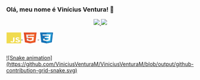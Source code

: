 ### Olá, meu nome é Vinícius Ventura! 👋
<div align="center">
  <a href="https://github.com/ViniciusVenturaM">
  <img height="180em" src="https://github-readme-stats.vercel.app/api?username=ViniciusVenturaM&show_icons=true&theme=dark&include_all_commits=true&count_private=true"/>
  <img height="180em" src="https://github-readme-stats.vercel.app/api/top-langs/?username=ViniciusVenturaM&layout=compact&langs_count=7&theme=dark"/>
</div>
  <div style="display: inline_block"><br>
  <img align="center" alt="Rafa-Js" height="30" width="40" src="https://raw.githubusercontent.com/devicons/devicon/master/icons/javascript/javascript-plain.svg">
  <img align="center" alt="Rafa-HTML" height="30" width="40" src="https://raw.githubusercontent.com/devicons/devicon/master/icons/html5/html5-original.svg">
  <img align="center" alt="Rafa-CSS" height="30" width="40" src="https://raw.githubusercontent.com/devicons/devicon/master/icons/css3/css3-original.svg"> 
</div>
  
  ##
  
  <div>
    ![Snake animation](https://github.com/ViniciusVenturaM/ViniciusVenturaM/blob/output/github-contribution-grid-snake.svg)
  </div>
